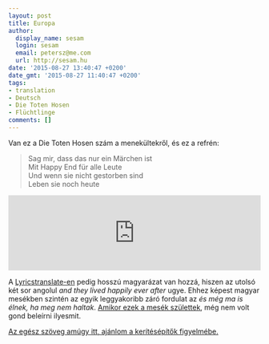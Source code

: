 ```yaml
---
layout: post
title: Europa
author:
  display_name: sesam
  login: sesam
  email: petersz@me.com
  url: http://sesam.hu
date: '2015-08-27 13:40:47 +0200'
date_gmt: '2015-08-27 11:40:47 +0200'
tags:
- translation
- Deutsch
- Die Toten Hosen
- Flüchtlinge
comments: []
---
```


Van ez a Die Toten Hosen szám a menekültekről, és ez a refrén:

> Sag mir, dass das nur ein Märchen ist  
>  Mit Happy End für alle Leute  
>  Und wenn sie nicht gestorben sind  
>  Leben sie noch heute

<div class="iframe-container">
<iframe src="https://www.youtube.com/embed/htpUIeUPrm8?start=2934" width="100%" frameborder="0" allow="accelerometer; autoplay; clipboard-write; encrypted-media; gyroscope; picture-in-picture" allowfullscreen></iframe>
</div>

A [Lyricstranslate-en](http://lyricstranslate.com/en/europa-europe.html-2) pedig hosszú magyarázat van hozzá, hiszen az utolsó két sor angolul _and they lived happily ever after_ ugye. Ehhez képest magyar mesékben szintén az egyik leggyakoribb záró fordulat az _és még ma is élnek, ha meg nem haltak_. [Amikor ezek a mesék születtek](http://mek.oszk.hu/02100/02115/html/3-1501.html), még nem volt gond beleírni ilyesmit.

[Az egész szöveg amúgy itt, ajánlom a kerítésépítők figyelmébe.](http://www.dietotenhosen.de/song/europa)
